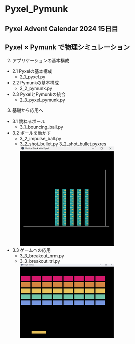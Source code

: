 # Pyxel_Pymunk
## Pyxel Advent Calendar 2024 15日目  
## Pyxel × Pymunk で物理シミュレーション  

2. アプリケーションの基本構成  
  - 2.1 Pyxelの基本構成  
    - 2_1_pyxel.py  
  - 2.2 Pymunkの基本構成  
    - 2_2_pymunk.py  
  - 2.3 PyxelとPymunkの統合  
    - 2_3_pyxel_pymunk.py  

3. 基礎から応用へ  
  - 3.1 跳ねるボール  
    - 3_1_bouncing_ball.py  
  - 3.2 ボールを動かす  
    - 3_2_impulse_ball.py  
    - 3_2_shot_bullet.py  3_2_shot_bullet.pyxres  
      <img src="/gif/3_2_shot_bullet.gif" width="300">  
  - 3.3 ゲームへの応用  
    - 3_3_breakout_nrm.py  
    - 3_3_breakout_tri.py  
      <img src="/gif/3_3_breakout_tri.gif" width="300">
